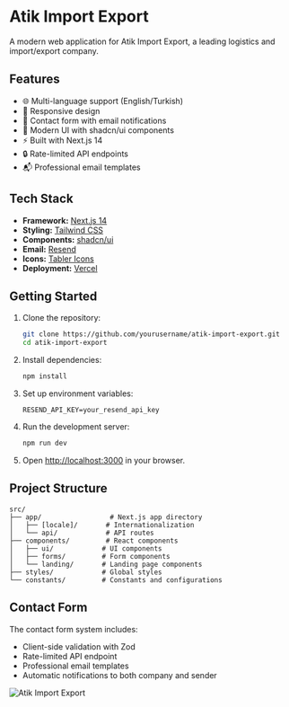# Atik Import Export

A modern web application for Atik Import Export, a leading logistics and import/export company.


## Features

- 🌐 Multi-language support (English/Turkish)
- 📱 Responsive design
- 📧 Contact form with email notifications
- 🎨 Modern UI with shadcn/ui components
- ⚡ Built with Next.js 14
- 🔒 Rate-limited API endpoints
- 📬 Professional email templates

## Tech Stack

- **Framework:** [Next.js 14](https://nextjs.org/)
- **Styling:** [Tailwind CSS](https://tailwindcss.com/)
- **Components:** [shadcn/ui](https://ui.shadcn.com/)
- **Email:** [Resend](https://resend.com)
- **Icons:** [Tabler Icons](https://tabler-icons.io/)
- **Deployment:** [Vercel](https://vercel.com)

## Getting Started

1. Clone the repository:
   ```bash
   git clone https://github.com/yourusername/atik-import-export.git
   cd atik-import-export
   ```

2. Install dependencies:
   ```bash
   npm install
   ```

3. Set up environment variables:
   ```env
   RESEND_API_KEY=your_resend_api_key
   ```

4. Run the development server:
   ```bash
   npm run dev
   ```

5. Open [http://localhost:3000](http://localhost:3000) in your browser.

## Project Structure

```
src/
├── app/                 # Next.js app directory
│   ├── [locale]/       # Internationalization
│   └── api/            # API routes
├── components/         # React components
│   ├── ui/            # UI components
│   ├── forms/         # Form components
│   └── landing/       # Landing page components
├── styles/            # Global styles
└── constants/         # Constants and configurations
```

## Contact Form

The contact form system includes:
- Client-side validation with Zod
- Rate-limited API endpoint
- Professional email templates
- Automatic notifications to both company and sender

![Atik Import Export](public/website.png)
